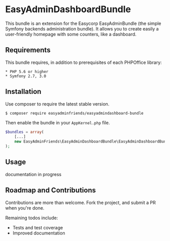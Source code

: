 # EasyAdminDashboardBundle

This bundle is an extension for the Easycorp EasyAdminBundle
(the simple Symfony backends administration bundle). It 
allows you to create easily a user-friendly homepage with
some counters, like a dashboard.

## Requirements

This bundle requires, in addition to prerequisites of each PHPOffice library:

    * PHP 5.6 or higher
    * Symfony 2.7, 3.0
    
## Installation

Use composer to require the latest stable version.

````bash
$ composer require easyadminfriends/easyadmindashboard-bundle
````

Then enable the bundle in your `AppKernel.php` file.

````php
$bundles = array(
    [...]
    new EasyAdminFriends\EasyAdminDashboardBundle\EasyAdminDashboardBundle(),
);
````

## Usage
documentation in progress



## Roadmap and Contributions

Contributions are more than welcome. Fork the project, and submit a PR when you're done.

Remaining todos include:

* Tests and test coverage
* Improved documentation
